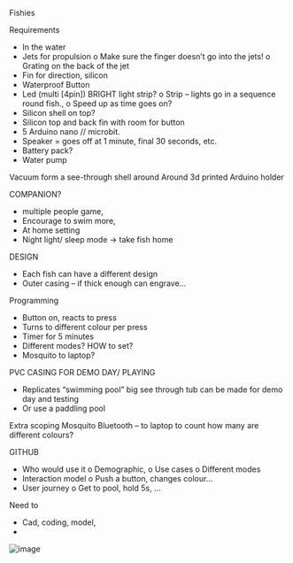 Fishies

Requirements
-	In the water
-	Jets for propulsion
  o	Make sure the finger doesn’t go into the jets!
  o	Grating on the back of the jet
-	Fin for direction, silicon
-	Waterproof Button
-	Led (multi [4pin]) BRIGHT light strip?
  o	Strip – lights go in a sequence round fish.,
  o	Speed up as time goes on?
-	Silicon shell on top?
-	Silicon top and back fin with room for button
-	5 Arduino nano // microbit.
-	Speaker = goes off at 1 minute, final 30 seconds, etc. 
-	Battery pack?
-	Water pump

Vacuum form a see-through shell around 
Around 3d printed Arduino holder

COMPANION?
- multiple people game,
-	Encourage to swim more,
-	At home setting
-	Night light/ sleep mode -> take fish home

DESIGN
-	Each fish can have a different design
-	Outer casing – if thick enough can engrave…

Programming
-	Button on, reacts to press
-	Turns to different colour per press
-	Timer for 5 minutes
-	Different modes? HOW to set?
-	Mosquito to laptop?

PVC CASING FOR DEMO DAY/ PLAYING
-	Replicates “swimming pool” big see through tub can be made for demo day and testing
-	Or use a paddling pool

Extra scoping
Mosquito Bluetooth – to laptop to count how many are different colours?



GITHUB
-	Who would use it
  o	Demographic,
  o	Use cases
  o	Different modes
-	Interaction model
  o	Push a button, changes colour…
-	User journey
  o	Get to pool, hold 5s, …

Need to
-	Cad, coding, model, 
-	
![image](https://github.com/user-attachments/assets/d5d985b2-1a4d-4e13-92fd-9cd1b6b6989f)
